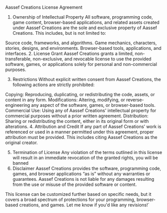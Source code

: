 Aassef Creations License Agreement
1. Ownership of Intellectual Property
All software, programming code, game content, browser-based applications, and related assets created under Aassef Creations are the sole and exclusive property of Aassef Creations. This includes, but is not limited to:

Source code, frameworks, and algorithms.
Game mechanics, characters, stories, designs, and environments.
Browser-based tools, applications, and interfaces.
2. License Grant
Aassef Creations grants a limited, non-transferable, non-exclusive, and revocable license to use the provided software, games, or applications solely for personal and non-commercial purposes.

3. Restrictions
Without explicit written consent from Aassef Creations, the following actions are strictly prohibited:

Copying: Reproducing, duplicating, or redistributing the code, assets, or content in any form.
Modifications: Altering, modifying, or reverse-engineering any aspect of the software, games, or browser-based tools.
Commercial Use: Using any of Aassef Creations' intellectual property for commercial purposes without a prior written agreement.
Distribution: Sharing or redistributing the content, either in its original form or with alterations.
4. Attribution and Credit
If any part of Aassef Creations’ work is referenced or used in a manner permitted under this agreement, proper attribution must be provided. This includes citing Aassef Creations as the original creator.

5. Termination of License
Any violation of the terms outlined in this license will result in an immediate revocation of the granted rights, you will be banned
6. Disclaimer
Aassef Creations provides the software, programming code, games, and browser applications “as is” without any warranties or guarantees. Aassef Creations is not liable for any damages resulting from the use or misuse of the provided software or content.

This license can be customized further based on specific needs, but it covers a broad spectrum of protections for your programming, browser-based creations, and games. Let me know if you'd like any revisions!`
